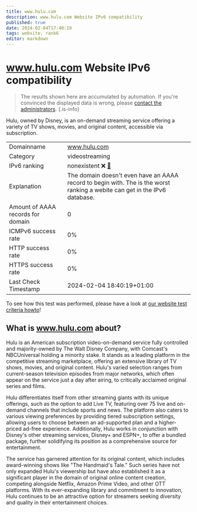```yaml
---
title: www.hulu.com
description: www.hulu.com Website IPv6 compatibility
published: true
date: 2024-02-04T17:40:19
tags: website, rank6
editor: markdown
---
```


# www.hulu.com Website IPv6 compatibility

> The results shown here are accumulated by automation. If you're convinced the displayed data is wrong, please [contact the administrators](/howto/chat). 
{.is-info}

Hulu, owned by Disney, is an on-demand streaming service offering a variety of TV shows, movies, and original content, accessible via subscription.


|   |   |
| - | - |
| Domainname | www.hulu.com
| Category | videostreaming |
| IPv6 ranking | nonexistent :x: [🔗](/howto/ranking) |
| Explanation | The domain doesn't even have an AAAA record to begin with. The is the worst ranking a webite can get in the IPv6 database. |
| Amount of AAAA records for domain | 0 |
| ICMPv6 success rate | 0%|
| HTTP success rate | 0% |
| HTTPS success rate | 0% |
| Last Check Timestamp | 2024-02-04 18:40:19+01:00 |

To see how this test was performed, please have a look at [our website test criteria howto](/howto/testcriteria/website)!


## What is www.hulu.com about?
Hulu is an American subscription video-on-demand service fully controlled and majority-owned by The Walt Disney Company, with Comcast's NBCUniversal holding a minority stake. It stands as a leading platform in the competitive streaming marketplace, offering an extensive library of TV shows, movies, and original content. Hulu's varied selection ranges from current-season television episodes from major networks, which often appear on the service just a day after airing, to critically acclaimed original series and films. 

Hulu differentiates itself from other streaming giants with its unique offerings, such as the option to add Live TV, featuring over 75 live and on-demand channels that include sports and news. The platform also caters to various viewing preferences by providing tiered subscription settings, allowing users to choose between an ad-supported plan and a higher-priced ad-free experience. Additionally, Hulu works in conjunction with Disney's other streaming services, Disney+ and ESPN+, to offer a bundled package, further solidifying its position as a comprehensive source for entertainment. 

The service has garnered attention for its original content, which includes award-winning shows like "The Handmaid's Tale." Such series have not only expanded Hulu's viewership but have also established it as a significant player in the domain of original online content creation, competing alongside Netflix, Amazon Prime Video, and other OTT platforms. With its ever-expanding library and commitment to innovation, Hulu continues to be an attractive option for streamers seeking diversity and quality in their entertainment choices.


